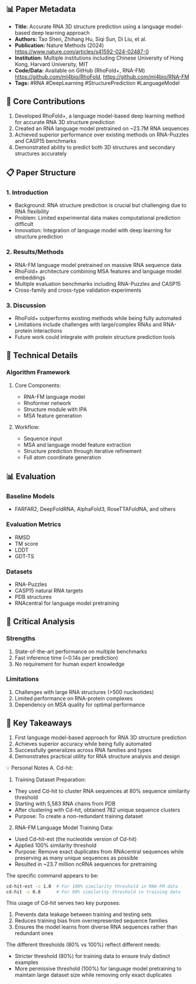 ## 📊 Paper Metadata
- **Title:** Accurate RNA 3D structure prediction using a language model-based deep learning approach
- **Authors:** Tao Shen, Zhihang Hu, Siqi Sun, Di Liu, et al.
- **Publication:** Nature Methods (2024) https://www.nature.com/articles/s41592-024-02487-0 
- **Institution:** Multiple institutions including Chinese University of Hong Kong, Harvard University, MIT
- **Code/Data:** Available on GitHub (RhoFold+, RNA-FM) https://github.com/ml4bio/RhoFold, https://github.com/ml4bio/RNA-FM 
- **Tags:** #RNA #DeepLearning #StructurePrediction #LanguageModel

## 🎯 Core Contributions
1. Developed RhoFold+, a language model-based deep learning method for accurate RNA 3D structure prediction
2. Created an RNA language model pretrained on ~23.7M RNA sequences
3. Achieved superior performance over existing methods on RNA-Puzzles and CASP15 benchmarks
4. Demonstrated ability to predict both 3D structures and secondary structures accurately

## 📋 Paper Structure
### 1. Introduction
- Background: RNA structure prediction is crucial but challenging due to RNA flexibility
- Problem: Limited experimental data makes computational prediction difficult
- Innovation: Integration of language model with deep learning for structure prediction

### 2. Results/Methods
- RNA-FM language model pretrained on massive RNA sequence data
- RhoFold+ architecture combining MSA features and language model embeddings
- Multiple evaluation benchmarks including RNA-Puzzles and CASP15
- Cross-family and cross-type validation experiments

### 3. Discussion
- RhoFold+ outperforms existing methods while being fully automated
- Limitations include challenges with large/complex RNAs and RNA-protein interactions
- Future work could integrate with protein structure prediction tools

## 🔬 Technical Details
### Algorithm Framework
1. Core Components:
   - RNA-FM language model
   - Rhoformer network
   - Structure module with IPA
   - MSA feature generation

2. Workflow:
   - Sequence input
   - MSA and language model feature extraction
   - Structure prediction through iterative refinement
   - Full atom coordinate generation

## 📊 Evaluation
### Baseline Models
- FARFAR2, DeepFoldRNA, AlphaFold3, RoseTTAFoldNA, and others

### Evaluation Metrics
- RMSD
- TM score
- LDDT
- GDT-TS

### Datasets
- RNA-Puzzles
- CASP15 natural RNA targets
- PDB structures
- RNAcentral for language model pretraining

## 💭 Critical Analysis
### Strengths
1. State-of-the-art performance on multiple benchmarks
2. Fast inference time (~0.14s per prediction)
3. No requirement for human expert knowledge

### Limitations
1. Challenges with large RNA structures (>500 nucleotides)
2. Limited performance on RNA-protein complexes
3. Dependency on MSA quality for optimal performance

## 📌 Key Takeaways
1. First language model-based approach for RNA 3D structure prediction
2. Achieves superior accuracy while being fully automated
3. Successfully generalizes across RNA families and types
4. Demonstrates practical utility for RNA structure analysis and design

💡 Personal Notes
A. Cd-hit:
  1. Training Dataset Preparation:
- They used Cd-hit to cluster RNA sequences at 80% sequence similarity threshold
- Starting with 5,583 RNA chains from PDB
- After clustering with Cd-hit, obtained 782 unique sequence clusters
- Purpose: To create a non-redundant training dataset

2. RNA-FM Language Model Training Data:
- Used Cd-hit-est (the nucleotide version of Cd-hit)
- Applied 100% similarity threshold
- Purpose: Remove exact duplicates from RNAcentral sequences while preserving as many unique sequences as possible
- Resulted in ~23.7 million ncRNA sequences for pretraining

The specific command appears to be:
```bash
cd-hit-est -c 1.0  # For 100% similarity threshold in RNA-FM data
cd-hit -c 0.8      # For 80% similarity threshold in training data
```

This usage of Cd-hit serves two key purposes:
1. Prevents data leakage between training and testing sets
2. Reduces training bias from overrepresented sequence families
3. Ensures the model learns from diverse RNA sequences rather than redundant ones

The different thresholds (80% vs 100%) reflect different needs:
- Stricter threshold (80%) for training data to ensure truly distinct examples
- More permissive threshold (100%) for language model pretraining to maintain large dataset size while removing only exact duplicates
